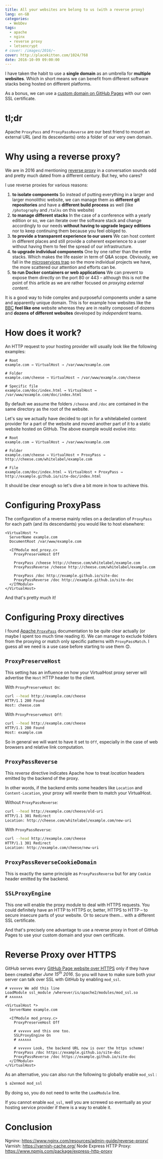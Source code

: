 ```yaml
---
title: All your websites are belong to us (with a reverse proxy)
lang: en-GB
categories:
  - WebDev
tags:
  - apache
  - nginx
  - reverse proxy
  - letsencrypt
# cover: /images/2016/~
cover: http://placekitten.com/1024/768
date: 2016-10-09 09:00:00
---
```


I have taken the habit to use a **single domain** as an umbrella for **multiple websites**. Which in short means we can benefit from different software stacks being hosted on different platforms.

As a bonus, we can use a [custom domain on GitHub Pages](https://help.github.com/articles/using-a-custom-domain-with-github-pages/) with our own SSL certificate.

<!--more-->

# tl;dr

Apache `ProxyPass` and `ProxyPassReverse` are our best friend to mount an external URL (and its descendants) onto a folder of our very own domain.

# Why using a reverse proxy?

We are in 2016 and mentioning [reverse proxy](https://en.wikipedia.org/wiki/Reverse_proxy) in a conversation sounds odd and pretty much dated from a different century. But hey, who cares?

I use reverse proxies for various reasons:

1. **to isolate components**
  So instead of putting everything in a larger and larger monolithic website, we can manage them as **different git repositories** and have a **different build process** as well (like `/photography` and `/talks` on this website)
1. **to manage different stacks**
  In the case of a conference with a yearly edition or so, we can iterate over the software stack and change accordingly to our needs **without having to upgrade legacy editions** nor to keep continuing them because you feel obliged to.
1. **to provide a transparent experience to our users**
  We can host content in different places and still provide a coherent experience to a user without having them to feel the spread of our infrastructure.
1. **to upgrade individual components**
  One by one rather than the entire stacks. Which makes the life easier in term of Q&A scope. Obviously, we fall in the [microservices trap](http://martinfowler.com/articles/microservices.html) so the more individual projects we have, the more scattered our attention and efforts can be.
1. **to run Docker containers or web applications**
  We can prevent to expose them directly on the port 80 or 443 – although this is not the point of this article as we are rather focused on *proxying external content*.

It is a good way to hide complex and purposeful components under a same and apparently unique domain. This is for example how websites like the [BBC](https://www.bbc.co.uk/) **feel like one** website whereas they are in reality composed of dozens and **dozens of different websites** developed by *independent* teams.

# How does it work?

An HTTP request to your hosting provider will usually look like the following examples:

```
# Root
example.com → VirtualHost → /var/www/example.com

# Folder
example.com/cheese → VirtualHost → /var/www/example.com/cheese

# Specific file
example.com/doc/index.html → VirtualHost → /var/www/example.com/doc/index.html
```

By default we assume the folders `/cheese` and `/doc` are contained in the same directory as the root of the website.

Let's say we actually have decided to opt in for a whitelabeled content provider for a part of the website and moved another part of it to a static website hosted on GitHub. The above example would evolve into:

```
# Root
example.com → VirtualHost → /var/www/example.com

# Folder
example.com/cheese → VirtualHost + ProxyPass → http://cheese.com/whitelabel/example.com

# File
example.com/doc/index.html → VirtualHost + ProxyPass → http://example.github.io/site-doc/index.html
```

It should be clear enough so let's dive a bit more in how to achieve this.

# Configuring ProxyPass

The configuration of a reverse mainly relies on a declaration of `ProxyPass` for each path (and its descendants) you would like to host elsewhere:

```
<VirtualHost *>
  ServerName example.com
  DocumentRoot /var/www/example.com

  <IfModule mod_proxy.c>
    ProxyPreserveHost Off

    ProxyPass /cheese http://cheese.com/whitelabel/example.com
    ProxyPassReverse /cheese http://cheese.com/whitelabel/example.com

    ProxyPass /doc http://example.github.io/site-doc
    ProxyPassReverse /doc http://example.github.io/site-doc
  </IfModule>
</VirtualHost>
```

And that's pretty much it!

# Configuring Proxy directives

I found [Apache `ProxyPass`](https://httpd.apache.org/docs/current/mod/mod_proxy.html#proxypass) documentation to be quite clear actually (or maybe I spent too much time reading it). We can manage to exclude folders from the proxying or match only specific patterns with `ProxyPassMatch`. I guess all we need is a use case before starting to use them 😊.

## `ProxyPreserveHost`

This setting has an influence on how your VirtualHost proxy server will advertise the `Host` HTTP header to the client.

With `ProxyPreserveHost On`:

```bash
curl --head http://example.com/cheese
HTTP/1.1 200 Found
Host: cheese.com
```

With `ProxyPreserveHost Off`:

```bash
curl --head http://example.com/cheese
HTTP/1.1 200 Found
Host: example.com
```

So in general we will want to have it set to `Off`, especially in the case of web browsers and relative link computation.

## `ProxyPassReverse`

This *reverse* directive indicates Apache how to treat *location* headers emitted by the backend of the proxy.

In other words, if the backend emits some headers like `Location` and  `Content-Location`, your proxy will *rewrite* them to match your VirtualHost.

Without `ProxyPassReverse`:

```bash
curl --head http://example.com/cheese/old-uri
HTTP/1.1 301 Redirect
Location: http://cheese.com/whitelabel/example.com/new-uri
```

With `ProxyPassReverse`:

```bash
curl --head http://example.com/cheese
HTTP/1.1 301 Redirect
Location: http://example.com/cheese/new-uri
```

## `ProxyPassReverseCookieDomain`

This is exactly the same principle as `ProxyPassReverse` but for any `Cookie` header emitted by the backend.

## `SSLProxyEngine`

This one will enable the proxy module to deal with HTTPS requests. You could definitely have an HTTP to HTTPS or, better, HTTPS to HTTP – to secure insecure parts of your website. Or to secure them… with a different SSL certificate.

And that's precisely one advantage to use a reverse proxy in front of GitHub Pages to use your custom domain and your own certificate.

# Reverse Proxy over HTTPS

GitHub serves every [GitHub Page website over HTTPS](https://help.github.com/articles/securing-your-github-pages-site-with-https/) only if they have been created after *June 15<sup>th</sup> 2016*. So you will have to make sure both your server can talk over SSL with GitHub by enabling `mod_ssl`.

```
# ∨∨∨∨∨∨ We add this line
LoadModule ssl_module /wherever/is/apache2/modules/mod_ssl.so
# ∧∧∧∧∧∧

<VirtualHost *>
  ServerName example.com

  <IfModule mod_proxy.c>
    ProxyPreserveHost Off

    # ∨∨∨∨∨∨ and this one too.
    SSLProxyEngine On
    # ∧∧∧∧∧∧

    # ∨∨∨∨∨∨ Look, the backend URL now is over the https scheme!
    ProxyPass /doc https://example.github.io/site-doc
    ProxyPassReverse /doc https://example.github.io/site-doc
  </IfModule>
</VirtualHost>
```

As an alternative, you can also run the following to globally enable `mod_ssl` :

```bash
$ a2enmod mod_ssl
```

By doing so, you do not need to write the `LoadModule` line.

If you cannot enable `mod_ssl`, well you are screwed so eventually as your hosting service provider if there is a way to enable it.

# Conclusion

Ngninx: https://www.nginx.com/resources/admin-guide/reverse-proxy/
Varnish: https://varnish-cache.org/
Node Express HTTP Proxy: https://www.npmjs.com/package/express-http-proxy
